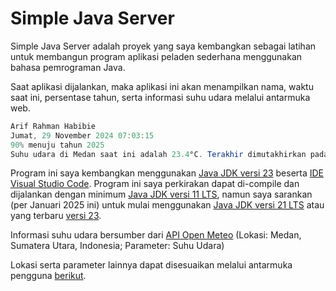 # Simple Java Server

Simple Java Server adalah proyek yang saya kembangkan sebagai latihan untuk membangun program aplikasi peladen sederhana menggunakan bahasa pemrograman Java.

Saat aplikasi dijalankan, maka aplikasi ini akan menampilkan nama, waktu saat ini, persentase tahun, serta informasi suhu udara melalui antarmuka web.

```java
Arif Rahman Habibie
Jumat, 29 November 2024 07:03:15
90% menuju tahun 2025
Suhu udara di Medan saat ini adalah 23.4°C. Terakhir dimutakhirkan pada pukul 07:00 WIB
```

Program ini saya kembangkan menggunakan [Java JDK versi 23](https://docs.aws.amazon.com/corretto/latest/corretto-23-ug/what-is-corretto-23.html) beserta [IDE Visual Studio Code](https://code.visualstudio.com/). Program ini saya perkirakan dapat di-compile dan dijalankan dengan minimum [Java JDK versi 11 LTS](https://www.oracle.com/java/technologies/javase/jdk11-archive-downloads.html), namun saya sarankan (per Januari 2025 ini) untuk mulai menggunakan [Java JDK versi 21 LTS](https://docs.aws.amazon.com/corretto/latest/corretto-21-ug/what-is-corretto-21.html) atau yang terbaru [versi 23](https://docs.aws.amazon.com/corretto/latest/corretto-23-ug/what-is-corretto-23.html).

Informasi suhu udara bersumber dari [API Open Meteo](https://api.open-meteo.com/v1/forecast?latitude=3.5833&longitude=98.6667&current=temperature_2m) (Lokasi: Medan, Sumatera Utara, Indonesia; Parameter: Suhu Udara)

Lokasi serta parameter lainnya dapat disesuaikan melalui antarmuka pengguna [berikut](https://open-meteo.com/en/docs).

#